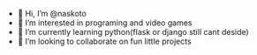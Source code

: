 - 👋 Hi, I’m @naskoto
- 👀 I’m interested in programing and video games
- 🌱 I’m currently learning python(flask or django still cant deside)
- 💞️ I’m looking to collaborate on fun little projects


<!---
naskoto/naskoto is a ✨ special ✨ repository because its `README.md` (this file) appears on your GitHub profile.
You can click the Preview link to take a look at your changes.
--->
